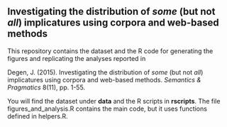 ## Investigating the distribution of _some_ (but not _all_) implicatures using corpora and web-based methods

This repository contains the dataset and the R code for generating the figures and replicating the analyses reported in 

Degen, J. (2015). Investigating the distribution of _some_ (but not _all_) implicatures using corpora and web-based methods. _Semantics & Pragmatics_ 8(11), pp. 1-55.

You will find the dataset under **data** and the R scripts in **rscripts**. The file figures_and_analysis.R contains the main code, but it uses functions defined in helpers.R.
